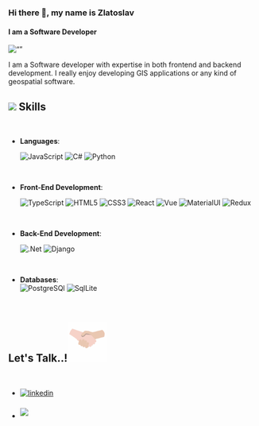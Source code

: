 ### Hi there 👋, my name is Zlatoslav
#### I am a Software Developer
<!-- ![I am a Software Developer](https://cdn.dribbble.com/users/1162077/screenshots/3848914/programmer.gif) -->
<img src="https://cdn.dribbble.com/users/1162077/screenshots/3848914/programmer.gif" width="450px" alt= “” width="value" height="value">


I am a Software developer with expertise in both frontend and backend development. I really enjoy developing GIS applications or any kind of geospatial software.

## <img src="https://media2.giphy.com/media/QssGEmpkyEOhBCb7e1/giphy.gif?cid=ecf05e47a0n3gi1bfqntqmob8g9aid1oyj2wr3ds3mg700bl&rid=giphy.gif" width ="25"><b> Skills</b>
<br>

<p align="center">

- **Languages**:
    
    ![JavaScript](https://img.shields.io/badge/JavaScript-F7DF1E?style=for-the-badge&logo=javascript&logoColor=black)
    ![C#](https://img.shields.io/badge/C%23-239120?style=for-the-badge&logo=c-sharp&logoColor=white)
    ![Python](https://img.shields.io/badge/Python-3776AB?style=for-the-badge&logo=python&logoColor=white)

<br>   
    
- **Front-End Development**:

   ![TypeScript](https://img.shields.io/badge/TypeScript-007ACC?style=for-the-badge&logo=typescript&logoColor=white)
   ![HTML5](https://img.shields.io/badge/HTML5%20-%23E34F26.svg?style=for-the-badge&logo=html5&logoColor=white)
   ![CSS3](https://img.shields.io/badge/CSS%20-%231572B6.svg?style=for-the-badge&logo=css3&logoColor=white)
   ![React](https://img.shields.io/badge/React-20232A?style=for-the-badge&logo=react&logoColor=61DAFB)
   ![Vue](https://img.shields.io/badge/Vue.js-35495E?style=for-the-badge&logo=vue.js&logoColor=4FC08D)
   ![MaterialUI](https://img.shields.io/badge/Material--UI-0081CB?style=for-the-badge&logo=material-ui&logoColor=white)
   ![Redux](https://img.shields.io/badge/Redux-593D88?style=for-the-badge&logo=redux&logoColor=white)
   
<br>   
 
- **Back-End Development**:

   ![.Net](https://img.shields.io/badge/.NET-5C2D91?style=for-the-badge&logo=.net&logoColor=white)
   ![Django](https://img.shields.io/badge/Django-092E20?style=for-the-badge&logo=django&logoColor=white)
   
<br>   
 
- **Databases**:   
   ![PostgreSQl](https://img.shields.io/badge/PostgreSQL-316192?style=for-the-badge&logo=postgresql&logoColor=white)
   ![SqlLite](https://img.shields.io/badge/SQLite-07405E?style=for-the-badge&logo=sqlite&logoColor=white)
   
<br>

## <b> Let's Talk..!</b><img src="https://raw.githubusercontent.com/zlatmar/zlatmar/main/handshake.gif" width ="80">
<br>
<div align='left'>

<ul>

<li>
<a href="https://www.linkedin.com/in/zlatoslav-marchev/" target="_blank">
<img src="https://img.shields.io/badge/linkedin-%230077B5.svg?style=for-the-badge&logo=linkedin&logoColor=white" alt=linkedin style="margin-bottom: 5px;"/>
</a>
</li>

<br>

<li>
<a href="mailto:zlatoslav.marchev@gmail.com" target="_blank">
<img src="https://img.shields.io/badge/Gmail-D14836?style=for-the-badge&logo=gmail&logoColor=white" t=mail style="margin-bottom: 5px;" />
</a>
</li>
	
</ul>
